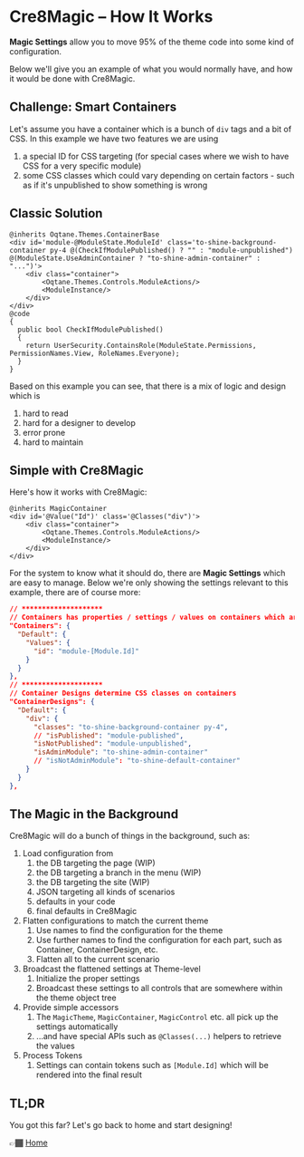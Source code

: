 # Cre8Magic – How It Works

**Magic Settings** allow you to move 95% of the theme code into some kind of configuration. 

Below we'll give you an example of what you would normally have, and how it would be done with Cre8Magic.

## Challenge: Smart Containers

Let's assume you have a container which is a bunch of `div` tags and a bit of CSS. 
In this example we have two features we are using

1. a special ID for CSS targeting (for special cases where we wish to have CSS for a very specific module)
1. some CSS classes which could vary depending on certain factors - such as if it's unpublished to show something is wrong

## Classic Solution

```razor
@inherits Oqtane.Themes.ContainerBase
<div id='module-@ModuleState.ModuleId' class='to-shine-background-container py-4 @(CheckIfModulePublished() ? "" : "module-unpublished") @(ModuleState.UseAdminContainer ? "to-shine-admin-container" : "...")'>
    <div class="container">
        <Oqtane.Themes.Controls.ModuleActions/>
        <ModuleInstance/>
    </div>
</div>
@code
{
  public bool CheckIfModulePublished()
  {
    return UserSecurity.ContainsRole(ModuleState.Permissions, PermissionNames.View, RoleNames.Everyone);
  }
}
```

Based on this example you can see, that there is a mix of logic and design which is 

1. hard to read
1. hard for a designer to develop
1. error prone
1. hard to maintain

## Simple with Cre8Magic

Here's how it works with Cre8Magic:

```razor
@inherits MagicContainer
<div id='@Value("Id")' class='@Classes("div")'>
    <div class="container">
        <Oqtane.Themes.Controls.ModuleActions/>
        <ModuleInstance/>
    </div>
</div>
```

For the system to know what it should do, there are **Magic Settings** which are easy to manage. 
Below we're only showing the settings relevant to this example, there are of course more:

```json
// ********************
// Containers has properties / settings / values on containers which are not directly related to design
"Containers": {
  "Default": {
    "Values": {
      "id": "module-[Module.Id]"
    }
  }
},
// ********************
// Container Designs determine CSS classes on containers
"ContainerDesigns": {
  "Default": {
    "div": {
      "classes": "to-shine-background-container py-4",
      // "isPublished": "module-published",
      "isNotPublished": "module-unpublished",
      "isAdminModule": "to-shine-admin-container"
      // "isNotAdminModule": "to-shine-default-container"
    }
  }
},
```
## The Magic in the Background

Cre8Magic will do a bunch of things in the background, such as:

1. Load configuration from
    1. the DB targeting the page (WIP)
    1. the DB targeting a branch in the menu (WIP)
    1. the DB targeting the site (WIP)
    1. JSON targeting all kinds of scenarios
    1. defaults in your code
    1. final defaults in Cre8Magic
1. Flatten configurations to match the current theme
    1. Use names to find the configuration for the theme
    1. Use further names to find the configuration for each part, such as Container, ContainerDesign, etc.
    1. Flatten all to the current scenario
1. Broadcast the flattened settings at Theme-level
    1. Initialize the proper settings
    1. Broadcast these settings to all controls that are somewhere within the theme object tree
1. Provide simple accessors
    1. The `MagicTheme`, `MagicContainer`, `MagicControl` etc. all pick up the settings automatically
    1. ...and have special APIs such as `@Classes(...)` helpers to retrieve the values
1. Process Tokens
    1. Settings can contain tokens such as `[Module.Id]` which will be rendered into the final result

## TL;DR

You got this far? Let's go back to home and start designing! 

👉🏾 [Home](../)

